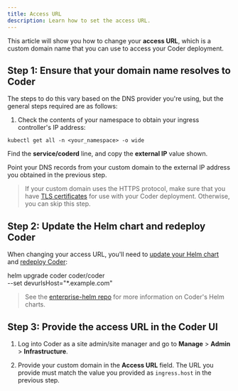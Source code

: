 ```yaml
---
title: Access URL
description: Learn how to set the access URL.
---
```


This article will show you how to change your **access URL**, which is a custom
domain name that you can use to access your Coder deployment.

## Step 1: Ensure that your domain name resolves to Coder

The steps to do this vary based on the DNS provider you're using, but the
general steps required are as follows:

1. Check the contents of your namespace to obtain your ingress controller's IP
   address:

```console
kubectl get all -n <your_namespace> -o wide
```

Find the **service/coderd** line, and copy the **external IP** value shown.

Point your DNS records from your custom domain to the external IP address you
obtained in the previous step.

> If your custom domain uses the HTTPS protocol, make sure that you have
> [TLS certificates](../guides/tls-certificates/index.md) for use with your
> Coder deployment. Otherwise, you can skip this step.

## Step 2: Update the Helm chart and redeploy Coder

When changing your access URL, you'll need to
[update your Helm chart](../guides/admin/helm-charts.md) and
[redeploy Coder](../setup/upgrade/index.md):

helm upgrade coder coder/coder \
 --set devurlsHost="\*.example.com"

> See the [enterprise-helm repo](https://github.com/cdr/enterprise-helm) for
> more information on Coder's Helm charts.

## Step 3: Provide the access URL in the Coder UI

1. Log into Coder as a site admin/site manager and go to **Manage** >
   **Admin** > **Infrastructure**.

1. Provide your custom domain in the **Access URL** field. The URL you provide
   must match the value you provided as `ingress.host` in the previous step.

